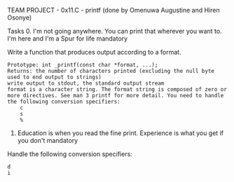 TEAM PROJECT - 0x11.C - printf (done by Omenuwa Augustine and Hiren Osonye)

Tasks
0. I'm not going anywhere. You can print that wherever you want to. I'm here and I'm a Spur for life
mandatory

Write a function that produces output according to a format.

    Prototype: int _printf(const char *format, ...);
    Returns: the number of characters printed (excluding the null byte used to end output to strings)
    write output to stdout, the standard output stream
    format is a character string. The format string is composed of zero or more directives. See man 3 printf for more detail. You need to handle the following conversion specifiers:
        c
        s
        %



1. Education is when you read the fine print. Experience is what you get if you don't
mandatory

Handle the following conversion specifiers:

    d
    i
